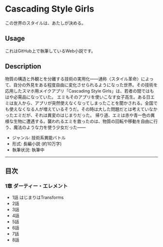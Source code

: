 Cascading Style Girls
=====================

この世界のスタイルは、あたしが決める。

## Usage

これはGitHub上で執筆しているWeb小説です。  

## Description
物質の構造と外観とを分離する技術の実用化――通称〈スタイル革命〉によって、自分の外見をある程度自由に変化させられるようになった世界。その技術を応用したスマホ用メイクアプリ「Cascading Style Girls」は、若者の間ではもはや必需品になっていた。
エミもそのアプリを使いこなす女子高生。ある日エミは友人から、アプリが突然使えなくなってしまったことを聞かされる。全国でも使えなくなる人が増えているそうだ。その時は大した問題だとは考えていなかったエミだが、それは異変のはじまりだった。
帰り道、エミは赤や青一色の異様な生物に遭遇する。襲われるエミを救ったのは、物質の回転や移動を自由に行う、魔法のような力を使う少女だった――

* ジャンル: 技術系異能バトル
* 形式: 長編小説 (約10万字)
* 執筆状況: 執筆中

----

## 目次

### 1章 ダーティー・エレメント

* 1話 はじまりはTransforms
* 2話
* 3話
* 4話
* 5話
* 6話
* 7話
* 8話
